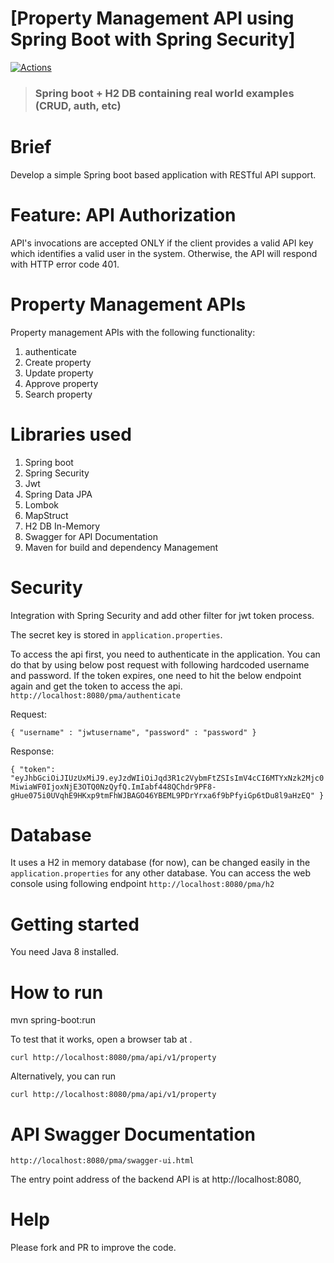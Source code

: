 # [Property Management API using Spring Boot with Spring Security]

[![Actions](https://github.com/gothinkster/spring-boot-realworld-example-app/workflows/Java%20CI/badge.svg)](https://github.com/mnreddy7/property-management-api.git)

> ### Spring boot + H2 DB containing real world examples (CRUD, auth, etc)  

# Brief
Develop a simple Spring boot based application with RESTful API support.

# Feature: API Authorization
API's invocations are accepted ONLY if the client provides a valid API 
key which identifies a valid user in the system. Otherwise, the API will respond with HTTP error code 401.

# Property Management APIs
Property management APIs with the following functionality:
1. authenticate
2. Create property
3. Update property
4. Approve property
5. Search property

# Libraries used
1. Spring boot 
2. Spring Security
3. Jwt
4. Spring Data JPA
5. Lombok
6. MapStruct
7. H2 DB In-Memory
8. Swagger for API Documentation
9. Maven for build and dependency Management

# Security

Integration with Spring Security and add other filter for jwt token process.

The secret key is stored in `application.properties`.

To access the api first, you need to authenticate in the application. You can do that by 
using below post request with following hardcoded username and password. If the token expires, one
need to hit the below endpoint again and get the token to access the api.
`http://localhost:8080/pma/authenticate`

Request:

`{
"username" : "jwtusername",
"password" : "password"
}
`

Response:

`
{
"token": "eyJhbGciOiJIUzUxMiJ9.eyJzdWIiOiJqd3R1c2VybmFtZSIsImV4cCI6MTYxNzk2Mjc0MiwiaWF0IjoxNjE3OTQ0NzQyfQ.ImIabf448QChdr9PF8-gHue075i0UVqhE9HKxp9tmFhWJBAGO46YBEML9PDrYrxa6f9bPfyiGp6tDu8l9aHzEQ"
}
`
# Database

It uses a H2 in memory database (for now), can be changed easily in the `application.properties` for any other database.
You can access the web console using following endpoint
`http://localhost:8080/pma/h2`

# Getting started

You need Java 8 installed.

# How to run
mvn spring-boot:run

To test that it works, open a browser tab at .  

    curl http://localhost:8080/pma/api/v1/property

Alternatively, you can run

    curl http://localhost:8080/pma/api/v1/property

# API Swagger Documentation
    http://localhost:8080/pma/swagger-ui.html

The entry point address of the backend API is at http://localhost:8080, 

# Help

Please fork and PR to improve the code.